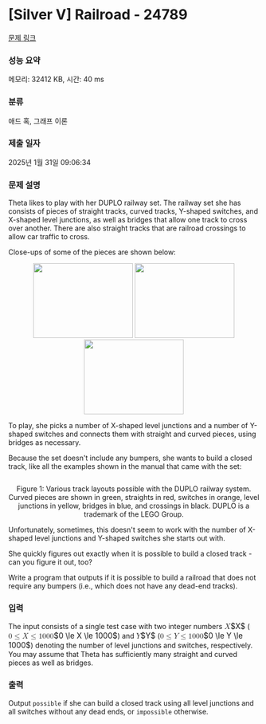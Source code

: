 # [Silver V] Railroad - 24789 

[문제 링크](https://www.acmicpc.net/problem/24789) 

### 성능 요약

메모리: 32412 KB, 시간: 40 ms

### 분류

애드 혹, 그래프 이론

### 제출 일자

2025년 1월 31일 09:06:34

### 문제 설명

<p>Theta likes to play with her DUPLO railway set. The railway set she has consists of pieces of straight tracks, curved tracks, Y-shaped switches, and X-shaped level junctions, as well as bridges that allow one track to cross over another.  There are also straight tracks that are railroad crossings to allow car traffic to cross.</p>

<p>Close-ups of some of the pieces are shown below:</p>

<p style="text-align: center;"><img alt="" src="https://upload.acmicpc.net/0ad8a0d0-505c-4b68-ab46-b0af36cac393/-/preview/" style="width: 200px; height: 150px;"> <img alt="" src="https://upload.acmicpc.net/6e27e13c-8257-4c11-a83f-2825a4d3d2dd/-/preview/" style="width: 200px; height: 150px;"> <img alt="" src="https://upload.acmicpc.net/86e4afa3-090d-4669-8d10-b9eca453a83f/-/preview/" style="width: 200px; height: 150px;"></p>

<p>To play, she picks a number of X-shaped level junctions and a number of Y-shaped switches and connects them with straight and curved pieces, using bridges as necessary.</p>

<p>Because the set doesn't include any bumpers, she wants to build a closed track, like all the examples shown in the manual that came with the set:</p>

<p style="text-align: center;"><img alt="" src="https://upload.acmicpc.net/259ef401-f156-4f8b-a7c1-bc37cb488205/-/preview/"></p>

<p style="text-align: center;">Figure 1: Various track layouts possible with the DUPLO railway system. Curved pieces are shown in green, straights in red, switches in orange, level junctions in yellow, bridges in blue, and crossings in black. DUPLO is a trademark of the LEGO Group.</p>

<p>Unfortunately, sometimes, this doesn't seem to work with the number of X-shaped level junctions and Y-shaped switches she starts out with.</p>

<p>She quickly figures out exactly when it is possible to build a closed track - can you figure it out, too?</p>

<p>Write a program that outputs if it is possible to build a railroad that does not require any bumpers (i.e., which does not have any dead-end tracks).</p>

### 입력 

 <p>The input consists of a single test case with two integer numbers <mjx-container class="MathJax" jax="CHTML" style="font-size: 109%; position: relative;"><mjx-math class="MJX-TEX" aria-hidden="true"><mjx-mi class="mjx-i"><mjx-c class="mjx-c1D44B TEX-I"></mjx-c></mjx-mi></mjx-math><mjx-assistive-mml unselectable="on" display="inline"><math xmlns="http://www.w3.org/1998/Math/MathML"><mi>X</mi></math></mjx-assistive-mml><span aria-hidden="true" class="no-mathjax mjx-copytext">$X$</span></mjx-container> (<mjx-container class="MathJax" jax="CHTML" style="font-size: 109%; position: relative;"><mjx-math class="MJX-TEX" aria-hidden="true"><mjx-mn class="mjx-n"><mjx-c class="mjx-c30"></mjx-c></mjx-mn><mjx-mo class="mjx-n" space="4"><mjx-c class="mjx-c2264"></mjx-c></mjx-mo><mjx-mi class="mjx-i" space="4"><mjx-c class="mjx-c1D44B TEX-I"></mjx-c></mjx-mi><mjx-mo class="mjx-n" space="4"><mjx-c class="mjx-c2264"></mjx-c></mjx-mo><mjx-mn class="mjx-n" space="4"><mjx-c class="mjx-c31"></mjx-c><mjx-c class="mjx-c30"></mjx-c><mjx-c class="mjx-c30"></mjx-c><mjx-c class="mjx-c30"></mjx-c></mjx-mn></mjx-math><mjx-assistive-mml unselectable="on" display="inline"><math xmlns="http://www.w3.org/1998/Math/MathML"><mn>0</mn><mo>≤</mo><mi>X</mi><mo>≤</mo><mn>1000</mn></math></mjx-assistive-mml><span aria-hidden="true" class="no-mathjax mjx-copytext">$0 \le X \le 1000$</span></mjx-container>) and <mjx-container class="MathJax" jax="CHTML" style="font-size: 109%; position: relative;"><mjx-math class="MJX-TEX" aria-hidden="true"><mjx-mi class="mjx-i"><mjx-c class="mjx-c1D44C TEX-I"></mjx-c></mjx-mi></mjx-math><mjx-assistive-mml unselectable="on" display="inline"><math xmlns="http://www.w3.org/1998/Math/MathML"><mi>Y</mi></math></mjx-assistive-mml><span aria-hidden="true" class="no-mathjax mjx-copytext">$Y$</span></mjx-container> (<mjx-container class="MathJax" jax="CHTML" style="font-size: 109%; position: relative;"><mjx-math class="MJX-TEX" aria-hidden="true"><mjx-mn class="mjx-n"><mjx-c class="mjx-c30"></mjx-c></mjx-mn><mjx-mo class="mjx-n" space="4"><mjx-c class="mjx-c2264"></mjx-c></mjx-mo><mjx-mi class="mjx-i" space="4"><mjx-c class="mjx-c1D44C TEX-I"></mjx-c></mjx-mi><mjx-mo class="mjx-n" space="4"><mjx-c class="mjx-c2264"></mjx-c></mjx-mo><mjx-mn class="mjx-n" space="4"><mjx-c class="mjx-c31"></mjx-c><mjx-c class="mjx-c30"></mjx-c><mjx-c class="mjx-c30"></mjx-c><mjx-c class="mjx-c30"></mjx-c></mjx-mn></mjx-math><mjx-assistive-mml unselectable="on" display="inline"><math xmlns="http://www.w3.org/1998/Math/MathML"><mn>0</mn><mo>≤</mo><mi>Y</mi><mo>≤</mo><mn>1000</mn></math></mjx-assistive-mml><span aria-hidden="true" class="no-mathjax mjx-copytext">$0 \le Y \le 1000$</span></mjx-container>) denoting the number of level junctions and switches, respectively. You may assume that Theta has sufficiently many straight and curved pieces as well as bridges.</p>

### 출력 

 <p>Output <code>possible</code> if she can build a closed track using all level junctions and all switches without any dead ends, or <code>impossible</code> otherwise.</p>

